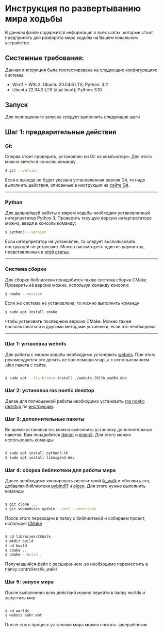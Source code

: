 # Инструкция по развертыванию мира ходьбы

В данном файле содержится информация о всех шагах, которые стоит предпринять для разворота мира ходьбы на Вашем локальном устройстве.

## Системные требования:

Данная инструкция была протестирована на следующих конфигурациях системы:

- Win11 + WSL2: Ubuntu 20.04.6 LTS; Python: 3.11
- Ubuntu 22.04.3 LTS (dual boot);   Python: 3.10

## Запуск

Для полноценного запуска следует выполнить следующие шаги

## Шаг 1: предварительные действия

### Git

Сперва стоит проверить, установлен ли Git на компьютере. Для этого можно ввести в консоль команду 

```bash
$ git --version
```

Если в выводе не будет указана установленная версия Git, то надо выполнить действия, описанные в инструкции на [сайте Git](https://git-scm.com/download/linux).

---

### Python

Для дальнейшей работы с миром ходьбы необходим установленный интерпретатор Python 3. Проверить текущую версию интерпретатора можно, введя в консоль команду:

```bash
$ python3 --version
```

Если интерпретатор не установлен, то следует воспользовать инструкцей по установке. Можно рассмотреть один из вариантов, представленных в [этой статье](https://phoenixnap.com/kb/how-to-install-python-3-ubuntu).

---

### Система сборки

Для сборки библиотеки понадобится также система сборки CMake. Проверить её версию можно, используя команду консоли:

```bash
$ cmake --version
```

Если же система не установлена, то можно выполнить команду

```bash
$ sudo apt install cmake
```

чтобы установить последнюю версию CMake. Можно также воспользоваться и другими методами установки, если это необходимо.

---

### Шаг 1: установка webots

Для работы с миром ходьбы необходимо установить [webots](http://cyberbotics.com). 
При этом рекомендуется это делать не при помощи snap, а с использованием .deb пакета с сайта.

```bash

$ sudo apt --fix-broken install ./webots_2023b_amd64.deb

```

### Шаг 2: установка ros noetic desktop

Далее для полноценной работы необходимо установить [ros noetic desktop](https://wiki.ros.org/noetic) по [инструкции](https://wiki.ros.org/noetic/Installation/Ubuntu).

### Шаг 3: дополнительные пакеты

Во время установки ros можно выполнить установку дополнительных пакетов. Вам понадобятся [tkinter](https://wiki.python.org/moin/TkInter) и [eigen3](https://eigen.tuxfamily.org/index.php?title=Main_Page). Для этого можно использовать команды:

```bash

$ sudo apt install python3-tk
$ sudo apt install libeigen3-dev

```

### Шаг 4: сборка библиотеки для работы мира

Далее необходимо клонировать репозиторий [ik_walk](https://github.com/StarkitRobots/starkit_ik_walk) и обновить его, добавляя библиотеки [pybind11](https://github.com/pybind/pybind11) и [eigen](https://eigen.tuxfamily.org/index.php?title=Main_Page). Для этого нужно выполнить команды

```bash

$ git clone ...
$ git submodules update --init --recursive

```

После этого переходим в папку с библиотекой и собираем проект, используя [CMake](https://cmake.org/)

```bash

$ cd libraries/IKWalk
$ mkdir build
$ cd build
$ cmake ..
$ cmake --build .

```

Получившийся файл с расширением .so необходимо переместить в папку controllers/ik_walk/

### Шаг 5: запуск мира

После выполнения всех действий можно перейти в папку worlds и запустить мир

```bash

$ cd worlds
$ webots sahr.wbt

```
После этого процесс установки мира можно считать завершённым